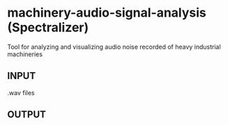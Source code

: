# machinery-audio-signal-analysis (Spectralizer)
Tool for analyzing and visualizing audio noise recorded of heavy industrial machineries

## INPUT
.wav files

## OUTPUT

